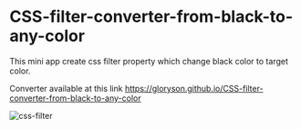 # CSS-filter-converter-from-black-to-any-color
This mini app create css filter property which change black color to target color.

Converter available at this link https://gloryson.github.io/CSS-filter-converter-from-black-to-any-color

![css-filter](https://user-images.githubusercontent.com/92429825/191281978-3725b5be-bab8-41e8-9282-8c1d3f23d0e1.jpg)
